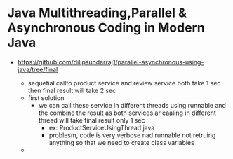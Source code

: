 # Java Multithreading,Parallel & Asynchronous Coding in Modern Java
- https://github.com/dilipsundarraj1/parallel-asynchronous-using-java/tree/final

  - sequetial callto product service and review service both take 1 sec then final result will take 2 sec
  - first solution
      - we can call these service in different threads using runnable and the combine the result as both services ar caaling in different thread will take final result only 1 sec
          - ex: ProductServiceUsingThread.java
          - problesm, code is very verbose nad runnable not retruing anything so that we need to create class variables
  - 

